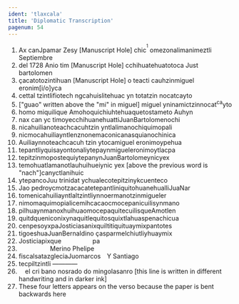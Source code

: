 ```yaml
---
ident: 'tlaxcala'
title: 'Diplomatic Transcription'
pagenum: 54
---
```

1. Ax canJpamar Zesy [Manuscript Hole] chic<sup><sup>1</sup></sup> omezonalimanimeztli Septiembre
2. del 1728 Anio tim [Manuscript Hole] cchihuatehuatotoca Just bartolomen
3. çacatotozintihuan [Manuscript Hole] o teacti cauhzinmiguel eronim[i/o]yca
4. cettal tzintlifiotech ngcahuislitehuac yn totatzin nocatcayto
5. ["guao" written above the "mi" in miguel] miguel yninamictzinnocat<sup>ca</sup>yto 
6. homo miquilique Amohoquichiuhtehuaquetostameto Auhyn
7. nax can yc timoyecchihuanehuattiJuanBartolomenochi
8. nicahuilianoteachcacuhtzin yntlalimanochiquimopali
9. nicmocahuiliayntlenznonemaconicanasquianochinica
10. Auiliaynnoteachcacuh tzin ytocamiguel eronimoypehua
11. tepantliyquisayontonaliytepaynmigueleronimoytlacpa
12. tepitzinmopostequiytepanynJuanBartolomeynicyex
13. temohuatlamanotlauhuihueiynic yex [above the previous word is "nach"]canyctlanihuic
14. ytepancoJuu trinidat ychualecotepitzinykcuenteco
15. Jao pedroycmotzacacatetepantliniquitohuanehualliJuaNar
16. tomenicahuiliayntlaltzintliynnoermanotzinmigueler
17. nimomaquimopialicemihcacaocmocepanicuilisynmano
18. pilhuaynmanoxhuihuaomocepaquitecuilisqueAmotlen
19. quitdqueniconixynaquitlequitosquixtlahuaspenachicua
20. cenpesoyxpaJosticiasanixquiltitiquituaymixpantotes
21. tigoeshuaJuanBernaldino çasparmelchiutliyhuaymix
22. Josticiapixque     pa
23.      Merino Phelipe
24. fiscalsatazgleciaJuomarcos Y Santiago
25. tecpiltzintli ———— 
26.  el cri bano nosrado do mingolasanro [this line is written in different handwriting and in darker ink]
27. These four letters appears on the verso because the paper is bent backwards here

